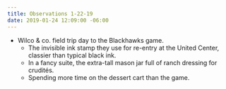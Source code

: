 ```yaml
---
title: Observations 1-22-19
date: 2019-01-24 12:09:00 -06:00
---
```


- Wilco & co. field trip day to the Blackhawks game.
	- The invisible ink stamp they use for re-entry at the United Center, classier than typical black ink.
	- In a fancy suite, the extra-tall mason jar full of ranch dressing for crudités.
	- Spending more time on the dessert cart than the game.
